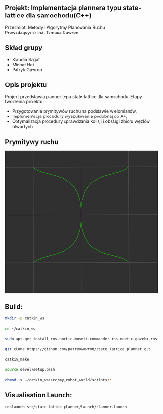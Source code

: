 ## Projekt: Implementacja plannera typu state-lattice dla samochodu(C++)
Przedmiot: Metody i Algorytmy Planowania Ruchu <br />
Prowadzący: dr inż. Tomasz Gawron
## Skład grupy
* Klaudia Sagat
* Michał Heit
* Patryk Gawron


## Opis projektu

Projekt przedstawia planner typu state-lattice dla samochodu. Etapy tworzenia projektu:
* Przygotowanie prymitywów ruchu na podstawie wielomianów,
* Implementacja procedury wyszukiwania podobnej do A*,
* Optymalizacja procedury sprawdzania kolizji i obsługi zbioru węzłów otwartych.

## Prymitywy ruchu
![Graph](https://github.com/patrykGawron/state_lattice_planner/blob/master/prymitywy_ruchu.png)

## Build:
```bash
mkdir -p catkin_ws

cd ~/catkin_ws

sudo apt-get install ros-noetic-moveit-commander ros-noetic-gazebo-ros-pkgs ros-noetic-gazebo-ros-control ros-noetic-moveit-ros-planning-interface ros-noetic-moveit-planners-ompl ros-noetic-joint-trajectory-controller ros-noetic-tf-conversions ros-noetic-ur-client-library ros-noetic-industrial-robot-status-interface ros-noetic-position-controllers ros-noetic-robot-state-publisher ros-noetic-tf2-tools ros-noetic-moveit-simple-controller-manager

git clone https://github.com/patrykGawron/state_lattice_planner.git

catkin_make

source devel/setup.bash

chmod +x ~/catkin_ws/src/my_robot_world/scripts/*
```

## Visualisation Launch:
```bash
roslaunch src/state_latice_planner/launch/planner.launch
```
